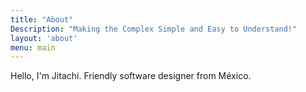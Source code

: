 ```yaml
---
title: "About"
Description: "Making the Complex Simple and Easy to Understand!"
layout: 'about'
menu: main
---
```


Hello, I'm  Jitachi. Friendly software designer from México.